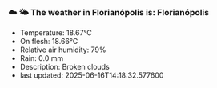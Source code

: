 ### ☁️ 🌤️  The weather in Florianópolis is: Florianópolis

- Temperature: 18.67°C
- On flesh: 18.66°C
- Relative air humidity: 79%
- Rain: 0.0 mm
- Description: Broken clouds
- last updated: 2025-06-16T14:18:32.577600

